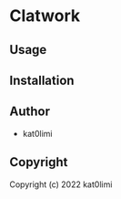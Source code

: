 # Clatwork

## Usage

## Installation

## Author

* kat0limi

## Copyright

Copyright (c) 2022 kat0limi
